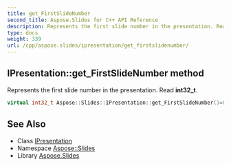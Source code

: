 ```yaml
---
title: get_FirstSlideNumber
second_title: Aspose.Slides for C++ API Reference
description: Represents the first slide number in the presentation. Read int32_t.
type: docs
weight: 339
url: /cpp/aspose.slides/ipresentation/get_firstslidenumber/
---
```

## IPresentation::get_FirstSlideNumber method


Represents the first slide number in the presentation. Read **int32_t**.

```cpp
virtual int32_t Aspose::Slides::IPresentation::get_FirstSlideNumber()=0
```

## See Also

* Class [IPresentation](../)
* Namespace [Aspose::Slides](../../)
* Library [Aspose.Slides](../../../)
